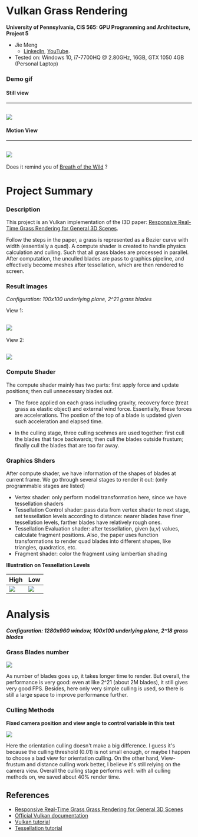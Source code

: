 Vulkan Grass Rendering
========================

**University of Pennsylvania, CIS 565: GPU Programming and Architecture, Project 5**

* Jie Meng
  * [LinkedIn](https://www.linkedin.com/in/jie-meng/), [YouTube](https://www.youtube.com/channel/UC7G8fUcQrrI_1YnXY5sQM6A).
* Tested on: Windows 10, i7-7700HQ @ 2.80GHz, 16GB, GTX 1050 4GB (Personal Laptop)


### Demo gif

#### Still view
------------------------
![](img/g1.gif)
-----------------------

#### Motion View
---------------------------
![](img/g2.gif)
------------------------

Does it remind you of [Breath of the Wild](https://www.google.com/search?q=legend+of+zelda+breath+of+the+wild+grass&source=lnms&tbm=isch&sa=X&ved=0ahUKEwj58aWhrbzeAhVJmeAKHUi-DW0Q_AUIFCgC&biw=1396&bih=686#imgrc=1mbfVXdFsBjPbM:) ?

Project Summary
======================

### Description
This project is an Vulkan implementation of the I3D paper: [Responsive Real-Time Grass Rendering for General 3D Scenes](https://www.cg.tuwien.ac.at/research/publications/2017/JAHRMANN-2017-RRTG/JAHRMANN-2017-RRTG-draft.pdf).

Follow the steps in the paper, a grass is represented as a Bezier curve with width (essentially a quad). A compute shader is created to handle physics calculation and culling. Such that all grass blades are processed in parallel. After computation, the unculled blades are pass to graphics pipeline, and effectively become meshes after tessellation, which are then rendered to screen.

### Result images

_Configuration: 100x100 underlying plane, 2^21 grass blades_

View 1:

![](img/g11.png)
------------------------

View 2:

![](img/g22.png)
------------------------


### Compute Shader

The compute shader mainly has two parts: first apply force and update positions; then cull unnecessary blades out.

 * The force applied on each grass including gravity, recovery force (treat grass as elastic object) and external wind force. Essentially, these forces are accelerations. The postion of the top of a blade is updated given such acceleration and elapsed time.

 * In the culling stage, three culling scehmes are used together: first cull the blades that face backwards; then cull the blades outside frustum; finally cull the blades that are too far away.

### Graphics Shders

After compute shader, we have information of the shapes of blades at current frame. We go through several stages to render it out: (only programmable stages are listed)

 * Vertex shader: only perform model transformation here, since we have tessellation shaders
 * Tessellation Control shader: pass data from vertex shader to next stage, set tessellation levels according to distance: nearer blades have finer tessellation levels, farther blades have relatively rough ones.
 * Tessellation Evaluation shader: after tessellation, given (u,v) values, calculate fragment positions. Also, the paper uses function transformations to render quad blades into different shapes, like triangles, quadratics, etc.
 * Fragment shader: color the fragment using lambertian shading

**Illustration on Tessellation Levels**

High  |   Low
------|-------
![](img/tese1.png) | ![](img/tese2.png)


Analysis
====================

**_Configuration: 1280x960 window, 100x100 underlying plane, 2^18 grass blades_**

### Grass Blades number

![](img/performance1.png)

As number of blades goes up, it takes longer time to render. But overall, the performance is very good: even at like 2^21 (about 2M blades), it still gives very good FPS. Besides, here only very simple culling is used, so there is still a large space to improve performance further.

### Culling Methods

**Fixed camera position and view angle to control variable in this test**

![](img/performance1.png)

Here the orientation culling doesn't make a big difference. I guess it's because the culling threshold (0.01) is not small enough, or maybe I happen to choose a bad view for orientation culling. On the other hand, View-frustum and distance culling work better, I believe it's still relying on the camera view. Overall the culling stage performs well: with all culling methods on, we saved about 40% render time.



## References

* [Responsive Real-Time Grass Grass Rendering for General 3D Scenes](https://www.cg.tuwien.ac.at/research/publications/2017/JAHRMANN-2017-RRTG/JAHRMANN-2017-RRTG-draft.pdf)
* [Official Vulkan documentation](https://www.khronos.org/registry/vulkan/)
* [Vulkan tutorial](https://vulkan-tutorial.com/)
* [Tessellation tutorial](http://in2gpu.com/2014/07/12/tessellation-tutorial-opengl-4-3/)

